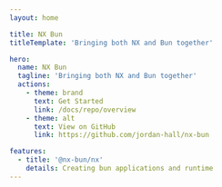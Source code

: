 ```yaml
---
layout: home

title: NX Bun
titleTemplate: 'Bringing both NX and Bun together'

hero:
  name: NX Bun
  tagline: 'Bringing both NX and Bun together'
  actions:
    - theme: brand
      text: Get Started
      link: /docs/repo/overview
    - theme: alt
      text: View on GitHub
      link: https://github.com/jordan-hall/nx-bun

features:
  - title: '@nx-bun/nx'
    details: Creating bun applications and runtime
---
```

